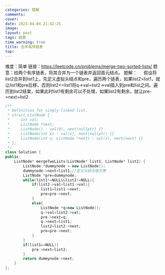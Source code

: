 ```yaml
---
categories: 题解
comments: 
cover: 
date: 2023-04-04 21:42:25
image: 
layout: post
tags: 链表
time_warning: true
title: 合并有序链表
top: 
---
```


难度：简单
链接：<https://leetcode.cn/problems/merge-two-sorted-lists/>
题意：给两个有序链表，将其合并为一个链表并返回首元结点。
题解：
&emsp; 假设将list2合并到list1上，先定义虚拟头结点和pre，遍历两个链表，如果list2>list1，就让list1和pre后移，否则list2<=list1将q->val=list2->val插入到pre和list之间。遍历到list2结束，如果此时list1有剩余可以不处理，如果list2有剩余，就让pre->next=list2
```c++
/**
 * Definition for singly-linked list.
 * struct ListNode {
 *     int val;
 *     ListNode *next;
 *     ListNode() : val(0), next(nullptr) {}
 *     ListNode(int x) : val(x), next(nullptr) {}
 *     ListNode(int x, ListNode *next) : val(x), next(next) {}
 * };
 */
class Solution {
public:
    ListNode* mergeTwoLists(ListNode* list1, ListNode* list2) {
        ListNode *dummynode = new ListNode();
        dummynode->next=list1;//定义头结点很方便
        ListNode *pre=dummynode;
        while(list1!=NULL&&list2!=NULL){
            if(list2->val>list1->val){
                list1=list1->next;
                pre=pre->next;
            }
            else{
                ListNode *q=new ListNode();
                q->val=list2->val;
                pre->next=q;
                q->next=list1;
                list2=list2->next; 
                pre=pre->next;
            }
        }
        if(list1==NULL){
            pre->next=list2;
        }
        return dummynode->next;
    }
};
```